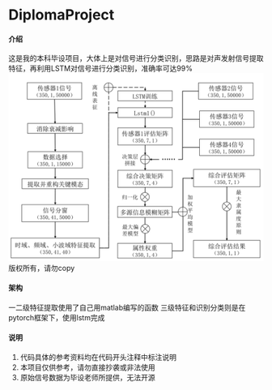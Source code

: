 # DiplomaProject

#### 介绍

这是我的本科毕设项目，大体上是对信号进行分类识别，思路是对声发射信号提取特征，再利用LSTM对信号进行分类识别，准确率可达99%
![模型综述](Pictures/识别模型.png)
版权所有，请勿copy

#### 架构

一二级特征提取使用了自己用matlab编写的函数
三级特征和识别分类则是在pytorch框架下，使用lstm完成

#### 说明

1.  代码具体的参考资料均在代码开头注释中标注说明
2.  本项目仅供参考，请勿直接抄袭或非法使用
3.  原始信号数据为毕设老师所提供，无法开源
